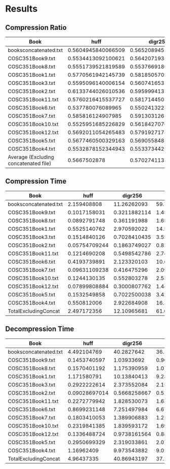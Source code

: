 # Results

## Compression Ratio

|Book|huff|digr256|digr512|digr1024|Z|
| ----------- | ----------- | ----------- | ----------- | ----------- | ----------- |
|booksconcatenated.txt|0.5604945840066509|0.5652089455437157|0.5749643832471912|0.6224565751926432|0.3885071904545888|
|COSC351Book9.txt|0.5534413092100621|0.5642071934146783|0.5736630084955068|0.6275231102943207|0.3986813402590071|
|COSC351Book8.txt|0.5551739521819589|0.5537669180673211|0.562174804849912|0.6107795180182202|0.40330666216134164|
|COSC351Book1.txt|0.5770561942145739|0.5818505709035975|0.5891774911980185|0.6299916141970555|0.3701997501373|
|COSC351Book3.txt|0.5595096140006154|0.5607416533624903|0.5693236724544786|0.6177350283448284|0.37171538702278284|
|COSC351Book2.txt|0.6133744026010536|0.5959994132961755|0.6015364306406072|0.6279992177282339|0.442221896275653|
|COSC351Book11.txt|0.5760216415537727|0.581714450142187|0.5877749377876378|0.6315784799401767|0.43638530633704625|
|COSC351Book6.txt|0.537780076089965|0.5502413227796584|0.5707676799439234|0.6261924882859777|0.32979374149392476|
|COSC351Book7.txt|0.585816124907985|0.5913031265739414|0.5928237960559452|0.633499283251327|0.4487791058076014|
|COSC351Book10.txt|0.5525951685226829|0.5618427076740773|0.5748724129108709|0.6279153144903923|0.3756025880990534|
|COSC351Book12.txt|0.5692011054265483|0.579192717818821|0.5809537812739138|0.6294816057423367|0.43683396212543985|
|COSC351Book5.txt|0.5677460500329163|0.5690558481457099|0.5726505924950626|0.6154542462146149|0.4293189049813474|
|COSC351Book4.txt|0.5532878152344943|0.5533734425395237|0.5613407292652873|0.6109690399600163|0.4018553190042212|
|Average (Excluding concatenated file)|0.5667502878|0.5702741137|0.5780882781|0.6240932455|0.403724497|

## Compression Time

|Book|huff|digr256|digr512|digr1024|Z|
| ----------- | ----------- | ----------- | ----------- | ----------- | ----------- |
|booksconcatenated.txt|2.159408808|11.26262093|59.72478008|37.67098594|3.572044849|
|COSC351Book9.txt|0.1017158031|0.3211882114|1.45907402|0.8535549641|0.1508581638|
|COSC351Book8.txt|0.0892791748|0.361191988|1.656507015|0.9981470108|0.1635417938|
|COSC351Book1.txt|0.5525140762|2.970592022|14.57458401|9.15734601|0.9044129848|
|COSC351Book3.txt|0.1514840126|0.7028410435|3.552900791|2.128179312|0.2639040947|
|COSC351Book2.txt|0.05754709244|0.1863749027|0.8117029667|0.5590910912|0.1038329601|
|COSC351Book11.txt|0.1214690208|0.5498542786|2.747832775|1.689286947|0.2168698311|
|COSC351Book6.txt|0.4193739891|2.123320103|10.63591099|7.275406837|0.653938055|
|COSC351Book7.txt|0.09631109238|0.416475296|2.091334105|1.326730013|0.176856041|
|COSC351Book10.txt|0.1244130135|0.552803278|2.534515142|1.460081816|0.2104401588|
|COSC351Book12.txt|0.07899808884|0.3000807762|1.44488883|0.9130706787|0.1443400383|
|COSC351Book5.txt|0.1532549858|0.7022500038|3.422050714|2.008060932|0.2624628544|
|COSC351Book4.txt|0.550812006|2.922684908|16.13083696|9.325818062|0.9523568153|
|TotalExcludingConcat|2.497172356|12.10965681|61.06213832|37.69477367|4.203813791|

## Decompression Time

|Book|huff|digr256|digr512|digr1024|Z|
| ----------- | ----------- | ----------- | ----------- | ----------- | ----------- |
|booksconcatenated.txt|4.492104769|40.2827642|36.16540527|35.38529897|853.2904389|
|COSC351Book9.txt|0.1453740597|1.03933692|0.9692730904|0.9434509277|39.50965977|
|COSC351Book8.txt|0.1570401192|1.175390959|1.075829029|1.064254284|41.00156522|
|COSC351Book1.txt|1.171580791|10.13840413|9.239419222|8.871388912|77.28481483|
|COSC351Book3.txt|0.2922222614|2.373552084|2.158349037|2.147273302|40.08681083|
|COSC351Book2.txt|0.09028697014|0.5668258667|0.5185940266|0.4941260815|14.97989607|
|COSC351Book11.txt|0.2272779942|1.828530073|1.635761976|1.570909739|263.5291841|
|COSC351Book6.txt|0.8699231148|7.251497984|6.670960903|6.692106962|42.85514379|
|COSC351Book7.txt|0.1803410053|1.389906883|1.214852095|1.197280884|47.77176285|
|COSC351Book10.txt|0.2319841385|1.839593172|1.693221807|1.679573059|69.21210599|
|COSC351Book12.txt|0.1336488724|0.9738161564|0.8849139214|0.851776123|38.09902906|
|COSC351Book5.txt|0.2950699329|2.319033861|2.07831192|2.002974987|85.80793405|
|COSC351Book4.txt|1.16962409|9.973543882|9.019545078|8.961452007|654.3306439|
|TotalExcludingConcat|4.96437335|40.86943197|37.15903211|36.47656727|1414.46855|